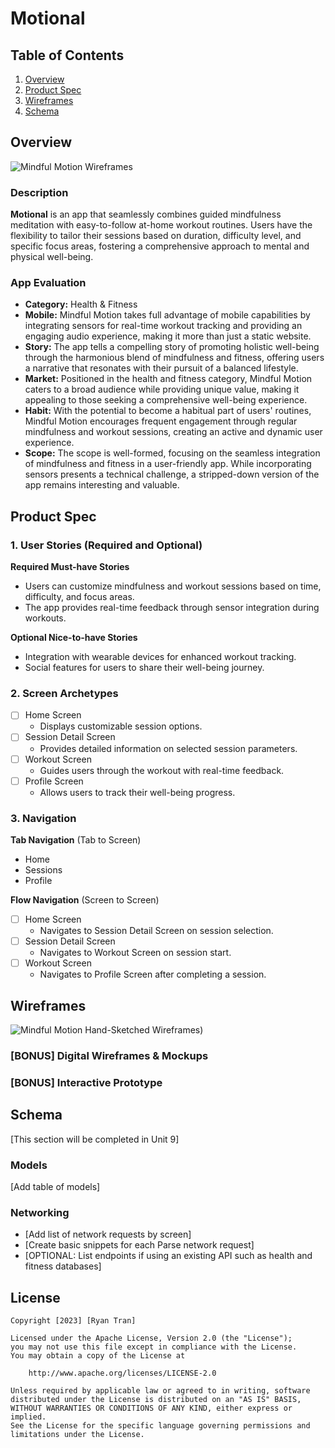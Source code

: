# Motional

## Table of Contents

1. [Overview](#overview)
2. [Product Spec](#product-spec)
3. [Wireframes](#wireframes)
4. [Schema](#schema)

## Overview

![Mindful Motion Wireframes](<img src=["YOUR_IMAGE_URL_HERE"](https://cdn.discordapp.com/attachments/803439001138757642/1171924486409441420/IMG_0119.jpg?ex=655e72ba&is=654bfdba&hm=e30b8e6ad5b13248805ffa37fb6907956f13034e1e71758cc3aad35df492f8a6&) width=600>)

### Description

**Motional** is an app that seamlessly combines guided mindfulness meditation with easy-to-follow at-home workout routines. Users have the flexibility to tailor their sessions based on duration, difficulty level, and specific focus areas, fostering a comprehensive approach to mental and physical well-being.

### App Evaluation

- **Category:** Health & Fitness
- **Mobile:** Mindful Motion takes full advantage of mobile capabilities by integrating sensors for real-time workout tracking and providing an engaging audio experience, making it more than just a static website.
- **Story:** The app tells a compelling story of promoting holistic well-being through the harmonious blend of mindfulness and fitness, offering users a narrative that resonates with their pursuit of a balanced lifestyle.
- **Market:** Positioned in the health and fitness category, Mindful Motion caters to a broad audience while providing unique value, making it appealing to those seeking a comprehensive well-being experience.
- **Habit:** With the potential to become a habitual part of users' routines, Mindful Motion encourages frequent engagement through regular mindfulness and workout sessions, creating an active and dynamic user experience.
- **Scope:** The scope is well-formed, focusing on the seamless integration of mindfulness and fitness in a user-friendly app. While incorporating sensors presents a technical challenge, a stripped-down version of the app remains interesting and valuable.

## Product Spec

### 1. User Stories (Required and Optional)

**Required Must-have Stories**

* Users can customize mindfulness and workout sessions based on time, difficulty, and focus areas.
* The app provides real-time feedback through sensor integration during workouts.

**Optional Nice-to-have Stories**

* Integration with wearable devices for enhanced workout tracking.
* Social features for users to share their well-being journey.

### 2. Screen Archetypes

- [ ] Home Screen
  * Displays customizable session options.
- [ ] Session Detail Screen
  * Provides detailed information on selected session parameters.
- [ ] Workout Screen
  * Guides users through the workout with real-time feedback.
- [ ] Profile Screen
  * Allows users to track their well-being progress.

### 3. Navigation

**Tab Navigation** (Tab to Screen)

* Home
* Sessions
* Profile

**Flow Navigation** (Screen to Screen)

- [ ] Home Screen
  * Navigates to Session Detail Screen on session selection.
- [ ] Session Detail Screen
  * Navigates to Workout Screen on session start.
- [ ] Workout Screen
  * Navigates to Profile Screen after completing a session.

## Wireframes

![Mindful Motion Hand-Sketched Wireframes](<img src=["YOUR_IMAGE_URL_HERE"](https://cdn.discordapp.com/attachments/803439001138757642/1171924486409441420/IMG_0119.jpg?ex=655e72ba&is=654bfdba&hm=e30b8e6ad5b13248805ffa37fb6907956f13034e1e71758cc3aad35df492f8a6&) width=600>))

### [BONUS] Digital Wireframes & Mockups

### [BONUS] Interactive Prototype

## Schema 

[This section will be completed in Unit 9]

### Models

[Add table of models]

### Networking

- [Add list of network requests by screen]
- [Create basic snippets for each Parse network request]
- [OPTIONAL: List endpoints if using an existing API such as health and fitness databases]

## License

    Copyright [2023] [Ryan Tran]

    Licensed under the Apache License, Version 2.0 (the "License");
    you may not use this file except in compliance with the License.
    You may obtain a copy of the License at

        http://www.apache.org/licenses/LICENSE-2.0

    Unless required by applicable law or agreed to in writing, software
    distributed under the License is distributed on an "AS IS" BASIS,
    WITHOUT WARRANTIES OR CONDITIONS OF ANY KIND, either express or implied.
    See the License for the specific language governing permissions and
    limitations under the License.

